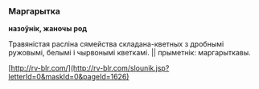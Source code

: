 ### Маргарытка
**назоўнік, жаночы род**

Травяністая расліна сямейства складана-кветных з дробнымі ружовымі, белымі і чырвонымі кветкамі. || прыметнік: маргарыткавы.

<a rel="author">[http://rv-blr.com/](http://rv-blr.com/slounik.jsp?letterId=0&maskId=0&pageId=1626)</a>
